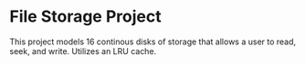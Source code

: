 # File Storage Project
This project models 16 continous disks of storage that allows a user to read, seek, and write. Utilizes an LRU cache.
